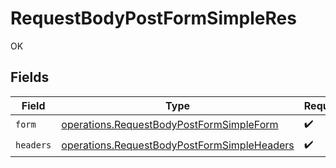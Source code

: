 # RequestBodyPostFormSimpleRes

OK


## Fields

| Field                                                                                                             | Type                                                                                                              | Required                                                                                                          | Description                                                                                                       |
| ----------------------------------------------------------------------------------------------------------------- | ----------------------------------------------------------------------------------------------------------------- | ----------------------------------------------------------------------------------------------------------------- | ----------------------------------------------------------------------------------------------------------------- |
| `form`                                                                                                            | [operations.RequestBodyPostFormSimpleForm](../../../sdk/models/operations/requestbodypostformsimpleform.md)       | :heavy_check_mark:                                                                                                | N/A                                                                                                               |
| `headers`                                                                                                         | [operations.RequestBodyPostFormSimpleHeaders](../../../sdk/models/operations/requestbodypostformsimpleheaders.md) | :heavy_check_mark:                                                                                                | N/A                                                                                                               |
